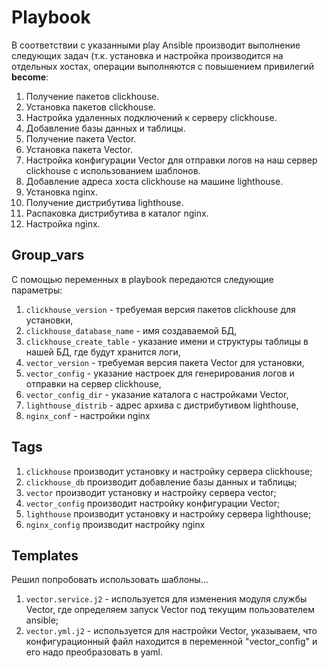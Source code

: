 # Playbook

В соответствии с указанными play Ansible производит выполнение следующих задач (т.к. установка и настройка производится на отдельных хостах, операции выполняются с повышением привилегий **become**:

1. Получение пакетов clickhouse.
2. Установка пакетов clickhouse.
3. Настройка удаленных подключений к серверу clickhouse.
4. Добавление базы данных и таблицы.
5. Получение пакета Vector.
6. Установка пакета Vector.
7. Настройка конфигурации Vector для отправки логов на наш сервер clickhouse c использованием шаблонов.
8. Добавление адреса хоста clickhouse на машине lighthouse.
9. Установка nginx.
10. Получение дистрибутива lighthouse.
11. Распаковка дистрибутива в каталог nginx.
12. Настройка nginx.

## Group_vars
С помощью переменных в playbook передаются следующие параметры:
1. `clickhouse_version` - требуемая версия пакетов clickhouse для установки,
2. `clickhouse_database_name` - имя создаваемой БД,
3. `clickhouse_create_table` - указание имени и структуры таблицы в нашей БД, где будут хранится логи,
4. `vector_version` - требуемая версия пакета Vector для установки,
5. `vector_config` - указание настроек для генерирования логов и отправки на сервер clickhouse,
6. `vector_config_dir` - указание каталога с настройками Vector,
7. `lighthouse_distrib` - адрес архива с дистрибутивом lighthouse,
8. `nginx_conf` - настройки nginx

## Tags
1. `clickhouse` производит установку и настройку сервера clickhouse;
2. `clickhouse_db` производит добавление базы данных и таблицы;
3. `vector` производит установку и настройку сервера vector;
4. `vector_config` производит настройку конфигурации Vector;
5. `lighthouse` производит установку и настройку сервера lighthouse;
6. `nginx_config` производит настройку nginx

## Templates
Решил попробовать использовать шаблоны...
1. `vector.service.j2` - используется для изменения модуля службы Vector, где определяем запуск Vector под текущим пользователем ansible;
2. `vector.yml.j2` - используется для настройки Vector, указываем, что конфигурационный файл находится в переменной "vector_config" и его надо преобразовать в yaml.
